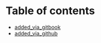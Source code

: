 # Table of contents

* [added\_via\_gitbook](README.md)
* [added\_via\_github](added\_via\_github.md)
